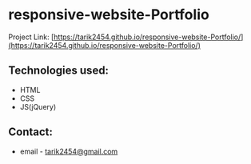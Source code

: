 # responsive-website-Portfolio

Project Link: [https://tarik2454.github.io/responsive-website-Portfolio/](https://tarik2454.github.io/responsive-website-Portfolio/)

## Technologies used:

* HTML
* CSS
* JS(jQuery)

## Contact:

* email - tarik2454@gmail.com
